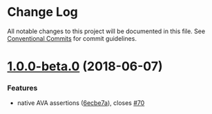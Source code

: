 # Change Log

All notable changes to this project will be documented in this file.
See [Conventional Commits](https://conventionalcommits.org) for commit guidelines.

<a name="1.0.0-beta.0"></a>
# [1.0.0-beta.0](https://github.com/spockjs/spockjs/compare/v0.6.0...v1.0.0-beta.0) (2018-06-07)


### Features

* native AVA assertions ([6ecbe7a](https://github.com/spockjs/spockjs/commit/6ecbe7a)), closes [#70](https://github.com/spockjs/spockjs/issues/70)
